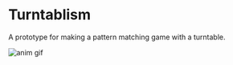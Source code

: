 Turntablism
===========

A prototype for making a pattern matching game with a turntable.

![anim gif](https://keijiro.github.io/Turntablism/demo-short.gif)
